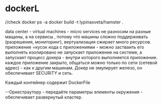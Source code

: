 # dockerL
//check 
docker ps -a
docker build -t lypinasveta/hamster .

data center - virtual machines - micro services 
не разносим на разные мащины, а на сервисы , потому что машины сложно поддерживать (разрешения, мониторинг), вертуализация сжирает много ресурсов.
приложение =кусок кода с приложениями - можно застваить его выполнять изолировано 
не запускает приложение на системе, а запускает процесс докера - внутри которого выполняется приложение.
каждое приложение закрыто, общаться можно только по сети (сетевой адрес) - как к другим машинам. 
Докер не эмулирует железо, он обеспечивает SECURITY и сеть.

Каждый контейнер содержит DockerFile 

--Оркестраутору - передаёте параметры элементы окружения - обеспечивает развернутый кластер. 
